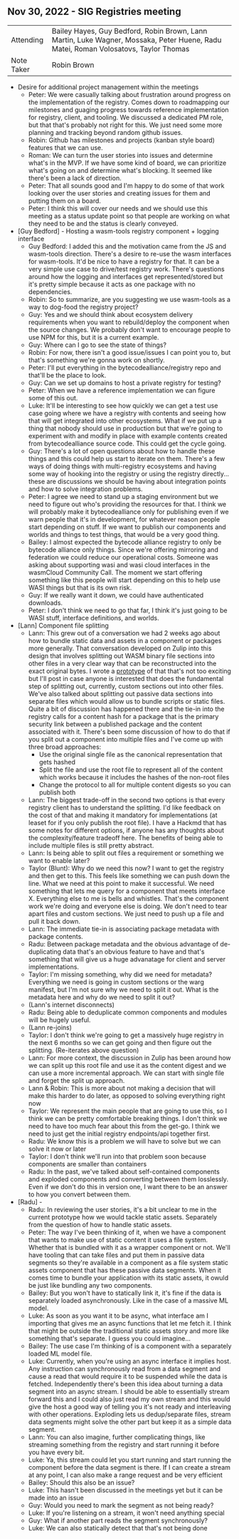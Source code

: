 ## Nov 30, 2022 - SIG Registries meeting

|          |      | 
| -------- | -------- |
| Attending  | Bailey Hayes, Guy Bedford, Robin Brown, Lann Martin, Luke Wagner, Mossaka, Peter Huene, Radu Matei, Roman Volosatovs, Taylor Thomas
| Note Taker | Robin Brown

* Desire for additional project management within the meetings
    * Peter: We were casually talking about frustration around progress on the implementation of the registry. Comes down to roadmapping our milestones and guaging progress towards reference implementation for registry, client, and tooling. We discussed a dedicated PM role, but that that's probably not right for this. We just need some more planning and tracking beyond random github issues.
    * Robin: Github has milestones and projects (kanban style board) features that we can use.
    * Roman: We can turn the user stories into issues and determine what's in the MVP. If we have some kind of board, we can prioritize what's going on and determine what's blocking. It seemed like there's been a lack of direction.
    * Peter: That all sounds good and I'm happy to do some of that work looking over the user stories and creating issues for them and putting them on a board.
    * Peter: I think this will cover our needs and we should use this meeting as a status update point so that people are working on what they need to be and the status is clearly conveyed.
* [Guy Bedford] - Hosting a wasm-tools registry component + logging interface
    * Guy Bedford: I added this and the motivation came from the JS and wasm-tools direction. There's a desire to re-use the wasm interfaces for wasm-tools. It'd be nice to have a registry for that. It can be a very simple use case to drive/test registry work. There's questions around how the logging and interfaces get represented/stored but it's pretty simple because it acts as one package with no dependencies.
    * Robin: So to summarize, are you suggesting we use wasm-tools as a way to dog-food the registry project?
    * Guy: Yes and we should think about ecosystem delivery requirements when you want to rebuild/deploy the component when the source changes. We probably don't want to encourage people to use NPM for this, but it is a current example.
    * Guy: Where can I go to see the state of things?
    * Robin: For now, there isn't a good issue/issues I can point you to, but that's something we're gonna work on shortly.
    * Peter: I'll put everything in the bytecodealliance/registry repo and that'll be the place to look.
    * Guy: Can we set up domains to host a private registry for testing?
    * Peter: When we have a reference implementation we can figure some of this out.
    * Luke: It'll be interesting to see how quickly we can get a test use case going where we have a registry with contents and seeing how that will get integrated into other ecosystems. What if we put up a thing that nobody should use in production but that we're going to experiment with and modify in place with example contents created from bytecodealliance source code. This could get the cycle going.
    * Guy: There's a lot of open questions about how to handle these things and this could help us start to iterate on them. There's a few ways of doing things with multi-registry ecosystems and having some way of hooking into the registry or using the registry directly... these are discussions we should be having about integration points and how to solve integration problems.
    * Peter: I agree we need to stand up a staging environment but we need to figure out who's providing the resources for that. I think we will probably make it bytecodealliance only for publishing even if we warn people that it's in development, for whatever reason people start depending on stuff. If we want to publish our components and worlds and things to test things, that would be a very good thing.
    * Bailey: I almost expected the bytecode alliance registry to only be bytecode alliance only things. Since we're offering mirroring and federation we could reduce our operational costs. Someone was asking about supporting wasi and wasi cloud interfaces in the wasmCloud Community Call. The moment we start offering something like this people will start depending on this to help use WASI things but that is its own risk.
    * Guy: If we really want it down, we could have authenticated downloads.
    * Peter: I don't think we need to go that far, I think it's just going to be WASI stuff, interface definitions, and worlds. 
* [Lann] Component file splitting
    * Lann: This grew out of a conversation we had 2 weeks ago about how to bundle static data and assets in a component or packages more generally. That conversation developed on Zulip into this design that involves splitting out WASM binary file sections into other files in a very clear way that can be reconstructed into the exact original bytes. I wrote a [prototype](https://github.com/lann/wasm-splice/) of that that's not too exciting but I'll post in case anyone is interested that does the fundamental step of splitting out, currently, custom sections out into other files. We've also talked about splitting out passive data sections into separate files which would allow us to bundle scripts or static files. Quite a bit of discussion has happened there and the tie-in into the registry calls for a content hash for a package that is the primary security link between a published package and the content associated with it. There's been some discussion of how to do that if you split out a component into multiple files and I've come up with three broad approaches:
        * Use the original single file as the canonical representation that gets hashed
        * Split the file and use the root file to represent all of the content which works because it includes the hashes of the non-root files
        * Change the protocol to all for multiple content digests so you can publish both
    * Lann: The biggest trade-off in the second two options is that every registry client has to understand the splitting. I'd like feedback on the cost of that and making it mandatory for implementations (at leaset for if you only publish the root file). I have a Hackmd that has some notes for different options, if anyone has any thoughts about the complexity/feature tradeoff here. The benefits of being able to include multiple files is still pretty abstract.
    * Lann: Is being able to split out files a requirement or something we want to enable later?
    * Taylor (Blunt): Why do we need this now? I want to get the registry and then get to this. This feels like something we can push down the line. What we need at this point to make it successful. We need something that lets me query for a component that meets interface X. Everything else to me is bells and whistles. That's the component work we're doing and everyone else is doing. We don't need to tear apart files and custom sections. We just need to push up a file and pull it back down.
    * Lann: The immediate tie-in is associating package metadata with package contents.
    * Radu: Between package metadata and the obvious advantage of de-duplicating data that's an obvious feature to have and that's something that will give us a huge advanatage for client and server implementations.
    * Taylor: I'm missing something, why did we need for metadata? Everything we need is going in custom sections or the warg manifest, but I'm not sure why we need to split it out. What is the metadata here and why do we need to split it out?
    * (Lann's internet disconnects)
    * Radu: Being able to deduplicate common components and modules will be hugely useful.
    * (Lann re-joins)
    * Taylor: I don't think we're going to get a massively huge registry in the next 6 months so we can get going and then figure out the splitting. (Re-iterates above question)
    * Lann: For more context, the discussion in Zulip has been around how we can split up this root file and use it as the content digest and we can use a more incremental approach. We can start with single file and forget the split up approach.
    * Lann & Robin: This is more about not making a decision that will make this harder to do later, as opposed to solving everything right now
    * Taylor: We represent the main people that are going to use this, so I think we can be pretty comfortable breaking things. I don't think we need to have too much fear about this from the get-go. I think we need to just get the initial registry endpoints/api together first.
    * Radu: We know this is a problem we will have to solve but we can solve it now or later
    * Taylor: I don't think we'll run into that problem soon because components are smaller than containers
    * Radu: In the past, we've talked about self-contained components and exploded components and converting between them losslessly. Even if we don't do this in version one, I want there to be an answer to how you convert between them.
* [Radu] - 
    * Radu: In reviewing the user stories, it's a bit unclear to me in the current prototype how we would tackle static assets. Separately from the question of how to handle static assets.
    * Peter: The way I've been thinking of it, when we have a component that wants to make use of static content it uses a file system. Whether that is bundled with it as a wrapper component or not. We'll have tooling that can take files and put them in passive data segments so they're available in a component as a file system static assets component that has these passive data segments. When it comes time to bundle your application with its static assets, it owuld be just like bundling any two components.
    * Bailey: But you won't have to statically link it, it's fine if the data is separately loaded asynchronously. Like in the case of a massive ML model.
    * Luke: As soon as you want it to be async, what interface am I importing that gives me an async functions that let me fetch it. I think that might be outside the traditional static assets story and more like something that's separate. I guess you could imagine...
    * Bailey: The use case I'm thinking of is a component with a separately loaded ML model file.
    * Luke: Currently, when you're using an async interface it implies host. Any instruction can synchronously read from a data segment and cause a read that would require it to be suspended while the data is fetched. Independently there's been this idea about turning a data segment into an async stream. I should be able to essentially stream forward this and I could also just read my own stream and this would give the host a good way of telling you it's not ready and interleaving with other operations. Exploding lets us dedup/separate files, stream data segments might solve the other part but keep it as a simple data segment.
    * Lann: You can also imagine, further complicating things, like streaming something from the registry and start running it before you have every bit.
    * Luke: Ya, this stream could let you start running and start running the component before the data segment is there. If I can create a stream at any point, I can also make a range request and be very efficient
    * Bailey: Should this also be an issue?
    * Luke: This hasn't been discussed in the meetings yet but it can be made into an issue
    * Guy: Would you need to mark the segment as not being ready?
    * Luke: If you're listening on a stream, it won't need anything special
    * Guy: What if another part reads the segment synchronously?
    * Luke: We can also statically detect that that's not being done
